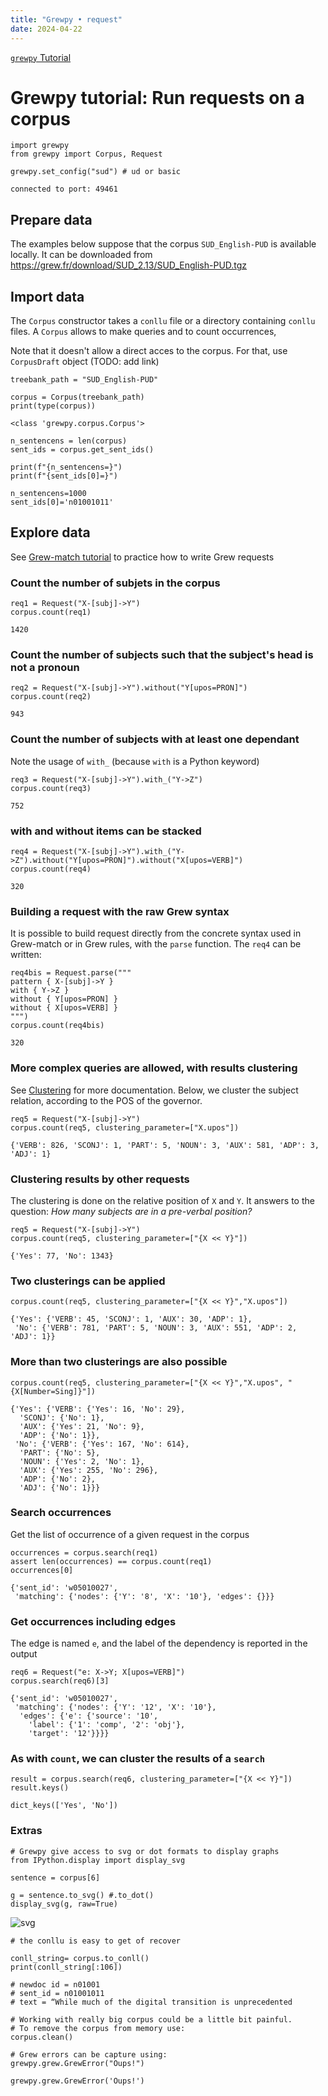 ```yaml
---
title: "Grewpy • request"
date: 2024-04-22
---
```


[`grewpy` Tutorial](../top)

# Grewpy tutorial: Run requests on a corpus

```python_alt
import grewpy
from grewpy import Corpus, Request

grewpy.set_config("sud") # ud or basic
```

    connected to port: 49461

## Prepare data
The examples below suppose that the corpus `SUD_English-PUD` is available locally.
It can be downloaded from https://grew.fr/download/SUD_2.13/SUD_English-PUD.tgz

## Import data
The `Corpus` constructor takes a `conllu` file or a directory containing `conllu` files.
A `Corpus` allows to make queries and to count occurrences, 

Note that it doesn't allow a direct acces to the corpus. For that, use `CorpusDraft` object (TODO: add link)

```python_alt
treebank_path = "SUD_English-PUD"

corpus = Corpus(treebank_path)
print(type(corpus))
```

    <class 'grewpy.corpus.Corpus'>

```python_alt
n_sentencens = len(corpus)
sent_ids = corpus.get_sent_ids()

print(f"{n_sentencens=}")
print(f"{sent_ids[0]=}")
```

    n_sentencens=1000
    sent_ids[0]='n01001011'

## Explore data
See [Grew-match tutorial](https://universal.grew.fr/?corpus=UD_English-ParTUT@2.13) to practice how to write Grew requests

### Count the number of subjets in the corpus

```python_alt
req1 = Request("X-[subj]->Y")
corpus.count(req1)
```

    1420

### Count the number of subjects such that the subject's head is not a pronoun

```python_alt
req2 = Request("X-[subj]->Y").without("Y[upos=PRON]")
corpus.count(req2)
```

    943

### Count the number of subjects with at least one dependant
Note the usage of `with_` (because `with` is a Python keyword)

```python_alt
req3 = Request("X-[subj]->Y").with_("Y->Z")
corpus.count(req3)
```

    752

### with and without items can be stacked 

```python_alt
req4 = Request("X-[subj]->Y").with_("Y->Z").without("Y[upos=PRON]").without("X[upos=VERB]")
corpus.count(req4)
```

    320

### Building a request with the raw Grew syntax
It is possible to build request directly from the concrete syntax used in Grew-match or in Grew rules, with the `parse` function.
The `req4` can be written:

```python_alt
req4bis = Request.parse("""
pattern { X-[subj]->Y }
with { Y->Z }
without { Y[upos=PRON] }
without { X[upos=VERB] }
""")
corpus.count(req4bis)
```

    320

### More complex queries are allowed, with results clustering
See [Clustering](../../doc/clustering) for more documentation.
Below, we cluster the subject relation, according to the POS of the governor.

```python_alt
req5 = Request("X-[subj]->Y")
corpus.count(req5, clustering_parameter=["X.upos"])
```

    {'VERB': 826, 'SCONJ': 1, 'PART': 5, 'NOUN': 3, 'AUX': 581, 'ADP': 3, 'ADJ': 1}

### Clustering results by other requests
The clustering is done on the relative position of `X` and `Y`.
It answers to the question: _How many subjects are in a pre-verbal position?_

```python_alt
req5 = Request("X-[subj]->Y")
corpus.count(req5, clustering_parameter=["{X << Y}"])
```

    {'Yes': 77, 'No': 1343}

### Two clusterings can be applied

```python_alt
corpus.count(req5, clustering_parameter=["{X << Y}","X.upos"])
```

    {'Yes': {'VERB': 45, 'SCONJ': 1, 'AUX': 30, 'ADP': 1},
     'No': {'VERB': 781, 'PART': 5, 'NOUN': 3, 'AUX': 551, 'ADP': 2, 'ADJ': 1}}

### More than two clusterings are also possible

```python_alt
corpus.count(req5, clustering_parameter=["{X << Y}","X.upos", "{X[Number=Sing]}"])
```

    {'Yes': {'VERB': {'Yes': 16, 'No': 29},
      'SCONJ': {'No': 1},
      'AUX': {'Yes': 21, 'No': 9},
      'ADP': {'No': 1}},
     'No': {'VERB': {'Yes': 167, 'No': 614},
      'PART': {'No': 5},
      'NOUN': {'Yes': 2, 'No': 1},
      'AUX': {'Yes': 255, 'No': 296},
      'ADP': {'No': 2},
      'ADJ': {'No': 1}}}

### Search occurrences
Get the list of occurrence of a given request in the corpus

```python_alt
occurrences = corpus.search(req1)
assert len(occurrences) == corpus.count(req1)
occurrences[0]
```

    {'sent_id': 'w05010027',
     'matching': {'nodes': {'Y': '8', 'X': '10'}, 'edges': {}}}

### Get occurrences including edges
The edge is named `e`, and the label of the dependency is reported in the output

```python_alt
req6 = Request("e: X->Y; X[upos=VERB]")
corpus.search(req6)[3]
```

    {'sent_id': 'w05010027',
     'matching': {'nodes': {'Y': '12', 'X': '10'},
      'edges': {'e': {'source': '10',
        'label': {'1': 'comp', '2': 'obj'},
        'target': '12'}}}}

### As with `count`, we can cluster the results of a `search`

```python_alt
result = corpus.search(req6, clustering_parameter=["{X << Y}"])
result.keys()
```

    dict_keys(['Yes', 'No'])

### Extras

```python_alt
# Grewpy give access to svg or dot formats to display graphs
from IPython.display import display_svg

sentence = corpus[6]

g = sentence.to_svg() #.to_dot()
display_svg(g, raw=True)
```

    
![svg](output_34_0.svg)
    

```python_alt
# the conllu is easy to get of recover

conll_string= corpus.to_conll()
print(conll_string[:106])
```

    # newdoc id = n01001
    # sent_id = n01001011
    # text = “While much of the digital transition is unprecedented

```python_alt
# Working with really big corpus could be a little bit painful. 
# To remove the corpus from memory use:
corpus.clean()

# Grew errors can be capture using:
grewpy.grew.GrewError("Oups!")
```

    grewpy.grew.GrewError('Oups!')
